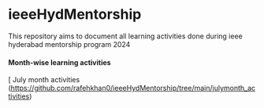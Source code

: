 # ieeeHydMentorship
This repository aims to document all learning activities done during ieee hyderabad mentorship program 2024

#### Month-wise learning activities
[ July month activities (https://github.com/rafehkhan0/ieeeHydMentorship/tree/main/julymonth_activities)
